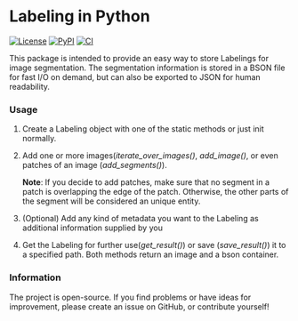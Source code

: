 # Labeling in Python


[![License](https://img.shields.io/pypi/l/labeling.svg?color=green)](https://github.com/Labelings/labeling/blob/main/LICENSE)
[![PyPI](https://img.shields.io/pypi/v/labeling.svg?color=green)](https://pypi.org/project/Labeling)
[![CI](https://github.com/Labelings/labeling/actions/workflows/build.yml/badge.svg)](https://github.com/Labelings/labeling/actions/workflows/build.yml)


This package is intended to provide an easy way to store Labelings for image segmentation.
The segmentation information is stored in a BSON file for fast I/O on demand, but can also be exported to JSON for human readability.

### Usage
1. Create a Labeling object with one of the static methods or just init normally.
2. Add one or more images(*iterate_over_images()*, *add_image()*, or even patches of an image (*add_segments()*). 
   
   **Note**: If you decide to add patches, make sure that no segment in a patch is overlapping the edge of the patch. 
   Otherwise, the other parts of the segment will be considered an unique entity.
   
3. (Optional) Add any kind of metadata you want to the Labeling as additional information supplied by you
4. Get the Labeling for further use(*get_result()*) or save (*save_result()*) it to a specified path. 
   Both methods return an image and a bson container.

### Information

The project is open-source. If you find problems or have ideas for improvement, please create an issue on GitHub, or contribute yourself!
